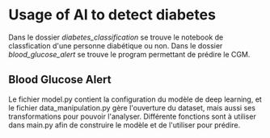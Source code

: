 # Usage of AI to detect diabetes
Dans le dossier _diabetes_classification_ se trouve le notebook de classfication d'une personne diabétique ou non.
Dans le dossier _blood_glucose_alert_ se trouve le program permettant de prédire le CGM.

## Blood Glucose Alert

Le fichier model.py contient la configuration du modèle de deep learning, et le fichier data_manipulation.py gère l'ouverture du dataset, mais aussi ses transformations pour pouvoir l'analyser.
Différente fonctions sont à utiliser dans main.py afin de construire le modèle et de l'utiliser pour prédire.
